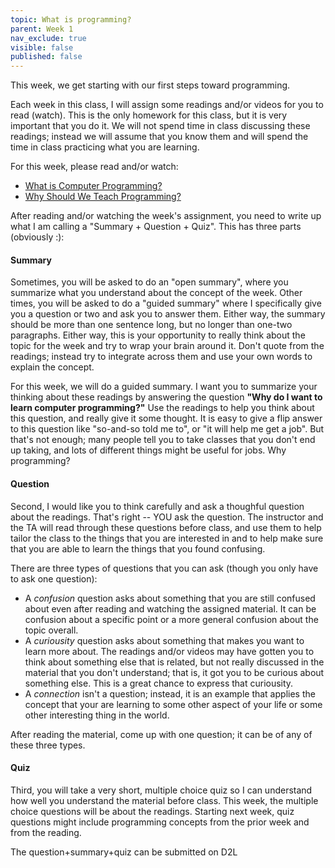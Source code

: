 ```yaml
---
topic: What is programming?
parent: Week 1
nav_exclude: true
visible: false
published: false
---
```


This week, we get starting with our first steps toward programming.  

Each week in this class, I will assign some readings and/or videos for you to read (watch).  This is the only homework
for this class, but it is very important that you do it.  We will not spend time in class discussing these readings;
instead we will assume that you know them and will spend the time in class practicing what you are learning.

For this week, please read and/or watch:
* [What is Computer Programming?](https://news.codecademy.com/what-is-computer-programming/)
* [Why Should We Teach Programming?](https://computinged.wordpress.com/2017/10/18/why-should-we-teach-programming-hint-its-not-to-learn-problem-solving/)

<!--
Additionally, get started with a communications tool that is really commonly used among programmers: **Discord**.
* [Sign up for the MI 250 Discord](https://join.slack.com/t/mi-250/signup)
* Read [Beginner's Guide to Discord](https://support.discord.com/hc/en-us/articles/360045138571-Beginner-s-Guide-to-Discord)
-->

After reading and/or watching the week's assignment, you need to write up what I am calling a "Summary + Question + Quiz".
This has three parts (obviously :):

#### Summary
Sometimes, you will be asked to do an "open summary", where you summarize what you understand about the concept of the
week.   Other times, you will be asked to do a "guided summary" where I specifically give you a question or two and ask
you to answer them.  Either way, the summary should be more than one sentence long, but no longer than one-two
paragraphs.  Either way, this is your opportunity to really think about the topic for the week and try to wrap your
brain around it.  Don't quote from the readings; instead try to integrate across them and use your own words to explain
the concept.

For this week, we will do a guided summary.  I want you to summarize your thinking about these readings by answering the
question **"Why do I want to learn computer programming?"** Use the readings to help you think about this question, and
really give it some thought. It is easy to give a flip answer to this question like "so-and-so told me to", or "it will
help me get a job".  But that's not enough; many people tell you to take classes that you don't end up taking, and lots
of different things might be useful for jobs.  Why programming?  

#### Question

Second, I would like you to think carefully and ask a thoughful question about the readings.  That's right -- YOU ask
the question.  The instructor and the TA will read through these questions before class, and use them to help tailor the
class to the things that you are interested in and to help make sure that you are able to learn the things that you
found confusing.

There are three types of questions that you can ask (though you only have to ask one question):
* A *confusion* question asks about something that you are still confused about even after reading and watching the
assigned material. It can be confusion about a specific point or a more general confusion about the topic overall.
* A *curiousity* question asks about something that makes you want to learn more about. The readings and/or videos may
have gotten you to think about something else that is related, but not really discussed in the material that you don't
understand; that is, it got you to be curious about something else.  This is a great chance to express that curiousity.  
* A *connection* isn't a question; instead, it is an example that applies the concept that your are learning to some
other aspect of your life or some other interesting thing in the world. 

After reading the material, come up with one question; it can be of any of these three types.

#### Quiz

Third, you will take a very short, multiple choice quiz so I can understand how well you understand the material before class. This week, the multiple choice questions will be about the readings. Starting next week, quiz questions might include programming concepts from the prior week and from the reading. 

The question+summary+quiz can be submitted on D2L


